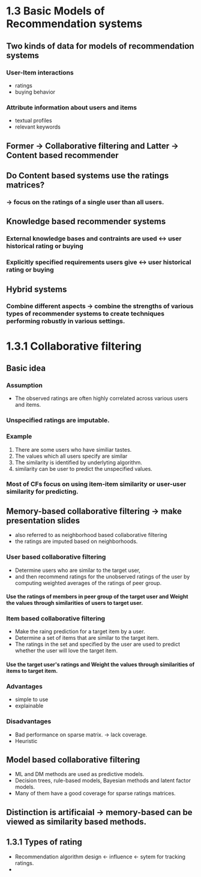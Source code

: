 




# 1.3 Basic Models of Recommendation systems
## Two kinds of data for models of recommendation systems
### User-Item interactions
- ratings
- buying behavior

### Attribute information about users and items
- textual profiles
- relevant keywords

## Former -> Collaborative filtering and Latter -> Content based recommender

## Do Content based systems use the ratings matrices?
### -> focus on the ratings of a single user than all users.


## Knowledge based recommender systems
### External knowledge bases and contraints are used <-> user historical rating or buying
### Explicitly specified requirements users give <-> user historical rating or buying

## Hybrid systems

### Combine different aspects -> combine the strengths of various types of recommender systems to create techniques performing robustly in various settings.


# 1.3.1 Collaborative filtering

## Basic idea
### Assumption
- The observed ratings are often highly correlated across various users and items.
### Unspecified ratings are imputable.
### Example
  1. There are some users who have similiar tastes.
  2. The values which all users specify are similar
  3. The similarity is identified by underlyting algorithm.
  4. similarity can be user to predict the unspecified values.

### Most of CFs focus on using item-item similarity or user-user similarity for predicting.


## Memory-based collaborative filtering -> make presentation slides
- also referred to as neighborhood based collaborative filtering
- the ratings are imputed based on neighborhoods.

### User based collaborative filtering
- Determine users who are similar to the target user, 
- and then recommend ratings for the unobserved ratings of the user by computing weighted averages of the ratings of peer group.
#### Use the ratings of members in peer group of the target user and Weight the values through similarities of users to target user.

### Item based collaborative filtering
- Make the raing prediction for a target item by a user.
- Determine a set of items that are similar to the target item.
- The ratings in the set and specified by the user are used to predict whether the user will love the target item.
#### Use the target user's ratings and Weight the values through similarities of items to target item.


### Advantages
- simple to use
- explainable

### Disadvantages
- Bad performance on sparse matrix. -> lack coverage.
- Heuristic
## Model based collaborative filtering
- ML and DM methods are used as predictive models.
- Decision trees, rule-based models, Bayesian methods and latent factor models.
- Many of them have a good coverage for sparse ratings matrices.


## Distinction is artificaial -> memory-based can be viewed as similarity based methods.



## 1.3.1 Types of rating

- Recommendation algorithm design <- influence <- sytem for tracking ratings.
- 
